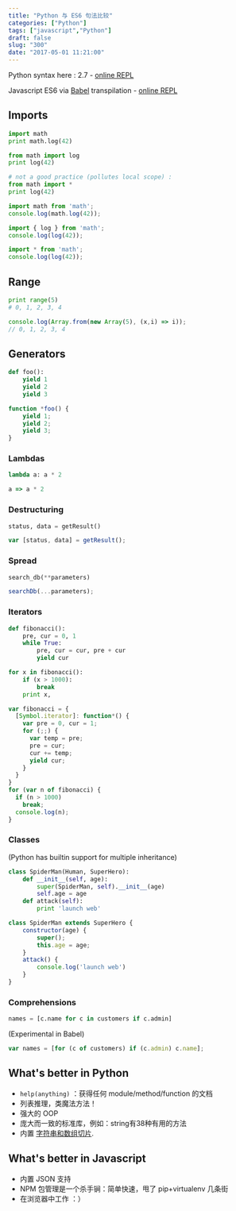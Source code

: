 ```yaml
---
title: "Python 与 ES6 句法比较"
categories: ["Python"]
tags: ["javascript","Python"]
draft: false
slug: "300"
date: "2017-05-01 11:21:00"
---
```


Python syntax here : 2.7 - [online REPL](https://repl.it/languages/Python)

Javascript ES6 via [Babel](http://babeljs.org/) transpilation - [online REPL](https://babeljs.io/repl)

## Imports

```python
import math
print math.log(42)

from math import log
print log(42)

# not a good practice (pollutes local scope) :
from math import *
print log(42)
```

```javascript
import math from 'math';
console.log(math.log(42));

import { log } from 'math';
console.log(log(42));

import * from 'math';
console.log(log(42));
```

## Range

```python
print range(5)
# 0, 1, 2, 3, 4
```

```javascript
console.log(Array.from(new Array(5), (x,i) => i));
// 0, 1, 2, 3, 4
```

## Generators

```python
def foo():
    yield 1
    yield 2
    yield 3
```

```javascript
function *foo() {
    yield 1;
    yield 2;
    yield 3;
}
```

### Lambdas

```python
lambda a: a * 2
```

```javascript
a => a * 2
```

### Destructuring

```python
status, data = getResult()
```

```javascript
var [status, data] = getResult();
```

### Spread

```python
search_db(**parameters)
```

```javascript
searchDb(...parameters);
```

### Iterators

```python
def fibonacci():
    pre, cur = 0, 1
    while True:
        pre, cur = cur, pre + cur
        yield cur

for x in fibonacci():
    if (x > 1000):
        break
    print x,
```

```javascript
var fibonacci = {
  [Symbol.iterator]: function*() {
    var pre = 0, cur = 1;
    for (;;) {
      var temp = pre;
      pre = cur;
      cur += temp;
      yield cur;
    }
  }
}
for (var n of fibonacci) {
  if (n > 1000)
    break;
  console.log(n);
}
```

### Classes

(Python has builtin support for multiple inheritance)

```python
class SpiderMan(Human, SuperHero):
    def __init__(self, age):
        super(SpiderMan, self).__init__(age)
        self.age = age
    def attack(self):
        print 'launch web'
```

```javascript
class SpiderMan extends SuperHero {
    constructor(age) {
        super();
        this.age = age;
    }
    attack() {
        console.log('launch web')
    }
}
```

### Comprehensions

```python
names = [c.name for c in customers if c.admin]
```

(Experimental in Babel)

```javascript
var names = [for (c of customers) if (c.admin) c.name];
```

## What's better in Python

- `help(anything)` ：获得任何 module/method/function 的文档
- 列表推理，类魔法方法！
- 强大的 OOP
- 庞大而一致的标准库，例如：string有38种有用的方法
- 内置 [字符串和数组切片](http://stackoverflow.com/a/509295/174027).

## What's better in Javascript

- 内置 JSON 支持
- NPM 包管理是一个杀手锏：简单快速，甩了 pip+virtualenv 几条街
- 在浏览器中工作 ：）
